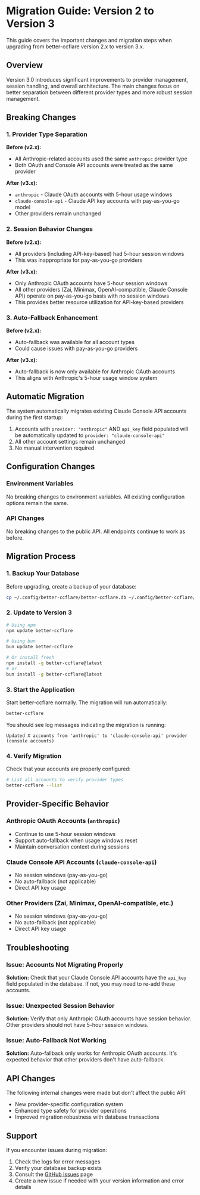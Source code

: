 # Migration Guide: Version 2 to Version 3

This guide covers the important changes and migration steps when upgrading from better-ccflare version 2.x to version 3.x.

## Overview

Version 3.0 introduces significant improvements to provider management, session handling, and overall architecture. The main changes focus on better separation between different provider types and more robust session management.

## Breaking Changes

### 1. Provider Type Separation

**Before (v2.x):**
- All Anthropic-related accounts used the same `anthropic` provider type
- Both OAuth and Console API accounts were treated as the same provider

**After (v3.x):**
- `anthropic` - Claude OAuth accounts with 5-hour usage windows
- `claude-console-api` - Claude API key accounts with pay-as-you-go model
- Other providers remain unchanged

### 2. Session Behavior Changes

**Before (v2.x):**
- All providers (including API-key-based) had 5-hour session windows
- This was inappropriate for pay-as-you-go providers

**After (v3.x):**
- Only Anthropic OAuth accounts have 5-hour session windows
- All other providers (Zai, Minimax, OpenAI-compatible, Claude Console API) operate on pay-as-you-go basis with no session windows
- This provides better resource utilization for API-key-based providers

### 3. Auto-Fallback Enhancement

**Before (v2.x):**
- Auto-fallback was available for all account types
- Could cause issues with pay-as-you-go providers

**After (v3.x):**
- Auto-fallback is now only available for Anthropic OAuth accounts
- This aligns with Anthropic's 5-hour usage window system

## Automatic Migration

The system automatically migrates existing Claude Console API accounts during the first startup:

1. Accounts with `provider: "anthropic"` AND `api_key` field populated will be automatically updated to `provider: "claude-console-api"`
2. All other account settings remain unchanged
3. No manual intervention required

## Configuration Changes

### Environment Variables

No breaking changes to environment variables. All existing configuration options remain the same.

### API Changes

No breaking changes to the public API. All endpoints continue to work as before.

## Migration Process

### 1. Backup Your Database

Before upgrading, create a backup of your database:

```bash
cp ~/.config/better-ccflare/better-ccflare.db ~/.config/better-ccflare/better-ccflare.db.backup
```

### 2. Update to Version 3

```bash
# Using npm
npm update better-ccflare

# Using bun
bun update better-ccflare

# Or install fresh
npm install -g better-ccflare@latest
# or
bun install -g better-ccflare@latest
```

### 3. Start the Application

Start better-ccflare normally. The migration will run automatically:

```bash
better-ccflare
```

You should see log messages indicating the migration is running:

```
Updated X accounts from 'anthropic' to 'claude-console-api' provider (console accounts)
```

### 4. Verify Migration

Check that your accounts are properly configured:

```bash
# List all accounts to verify provider types
better-ccflare --list
```

## Provider-Specific Behavior

### Anthropic OAuth Accounts (`anthropic`)
- Continue to use 5-hour session windows
- Support auto-fallback when usage windows reset
- Maintain conversation context during sessions

### Claude Console API Accounts (`claude-console-api`)
- No session windows (pay-as-you-go)
- No auto-fallback (not applicable)
- Direct API key usage

### Other Providers (Zai, Minimax, OpenAI-compatible, etc.)
- No session windows (pay-as-you-go)
- No auto-fallback (not applicable)
- Direct API key usage

## Troubleshooting

### Issue: Accounts Not Migrating Properly
**Solution:** Check that your Claude Console API accounts have the `api_key` field populated in the database. If not, you may need to re-add these accounts.

### Issue: Unexpected Session Behavior
**Solution:** Verify that only Anthropic OAuth accounts have session behavior. Other providers should not have 5-hour session windows.

### Issue: Auto-Fallback Not Working
**Solution:** Auto-fallback only works for Anthropic OAuth accounts. It's expected behavior that other providers don't have auto-fallback.

## API Changes

The following internal changes were made but don't affect the public API:

- New provider-specific configuration system
- Enhanced type safety for provider operations
- Improved migration robustness with database transactions

## Support

If you encounter issues during migration:

1. Check the logs for error messages
2. Verify your database backup exists
3. Consult the [GitHub Issues](https://github.com/tombii/better-ccflare/issues) page
4. Create a new issue if needed with your version information and error details